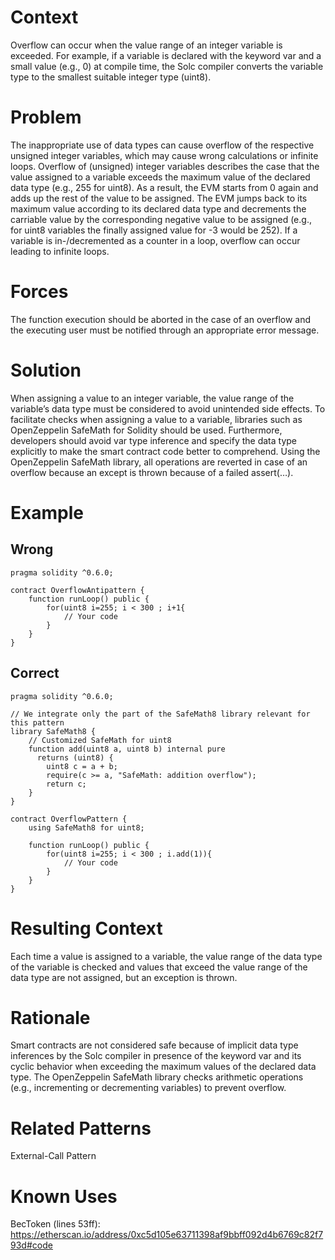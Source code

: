 # Context
Overflow can occur when the value range of an integer variable is exceeded. For example, if a variable is declared with the keyword var and a small value (e.g., 0) at compile time, the Solc compiler converts the variable type to the smallest suitable integer type (uint8).

# Problem
The inappropriate use of data types can cause overflow of the respective unsigned integer variables, which may cause wrong calculations or infinite loops. Overflow of (unsigned) integer variables describes the case that the value assigned to a variable exceeds the maximum value of the declared data type (e.g., 255 for uint8). As a result, the EVM starts from 0 again and adds up the rest of the value to be assigned. The EVM jumps back to its maximum value according to its declared data type and decrements the carriable value by the corresponding negative value to be assigned (e.g., for uint8 variables the finally assigned value for -3 would be 252). If a variable is in-/decremented as a counter in a loop, overflow can occur leading to infinite loops.

# Forces
The function execution should be aborted in the case of an overflow and the executing user must be notified through an appropriate error message.

# Solution
When assigning a value to an integer variable, the value range of the variable’s data type must be considered to avoid unintended side effects. To facilitate checks when assigning a value to a variable, libraries such as OpenZeppelin SafeMath for Solidity should be used. Furthermore, developers should avoid var type inference and specify the data type explicitly to make the smart contract code better to comprehend. Using the OpenZeppelin SafeMath library, all operations are reverted in case of an overflow because an except is thrown because of a failed assert(…).

# Example

## Wrong
```Solidity 
pragma solidity ^0.6.0;

contract OverflowAntipattern {
    function runLoop() public {
        for(uint8 i=255; i < 300 ; i+1{
            // Your code
        }
    }
}

```
## Correct
```Solidity 
pragma solidity ^0.6.0;

// We integrate only the part of the SafeMath8 library relevant for this pattern 
library SafeMath8 {
    // Customized SafeMath for uint8
    function add(uint8 a, uint8 b) internal pure
      returns (uint8) {
        uint8 c = a + b;
        require(c >= a, "SafeMath: addition overflow");
        return c;
    }
}

contract OverflowPattern {
    using SafeMath8 for uint8;
       
    function runLoop() public {
        for(uint8 i=255; i < 300 ; i.add(1)){
            // Your code
        }
    }
}
```
# Resulting Context
Each time a value is assigned to a variable, the value range of the data type of the variable is checked and values that exceed the value range of the data type are not assigned, but an exception is thrown.
# Rationale
Smart contracts are not considered safe because of implicit data type inferences by the Solc compiler in presence of the keyword var and its cyclic behavior when exceeding the maximum values of the declared data type. The OpenZeppelin SafeMath library checks arithmetic operations (e.g., incrementing or decrementing variables) to prevent overflow.
# Related Patterns
External-Call Pattern
# Known Uses
BecToken (lines 53ff): https://etherscan.io/address/0xc5d105e63711398af9bbff092d4b6769c82f793d#code